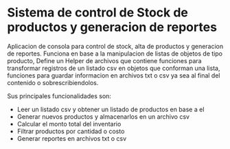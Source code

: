 # Sistema de control de Stock de productos y generacion de reportes
Aplicacion de consola para control de stock, alta de productos y generacion de reportes.
Funciona en base a la manipulacion de listas de objetos de tipo producto, Define un Helper de archivos que contiene funciones para transformar registros de un listado csv en objetos que conforman una lista, funciones para guardar informacion en archivos txt o csv ya sea al final del contenido o sobrescribiendolos.

Sus principales funcionalidades son:
- Leer un listado csv y obtener un listado de productos en base a el
- Generar nuevos productos y almacenarlos en un archivo csv
- Calcular el monto total del inventario
- Filtrar productos por cantidad o costo
- Generar reportes en archivos txt o csv

